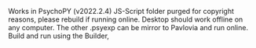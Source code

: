 Works in PsychoPY (v2022.2.4)
JS-Script folder purged for copyright reasons, please rebuild if running online.
Desktop should work offline on any computer. The other .psyexp can be mirror to Pavlovia and run online.
Build and run using the Builder,